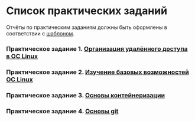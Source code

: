 # Список практических заданий

Отчёты по практическим заданиям должны быть оформлены в соответствии с [шаблоном](./report_template.docx).

### Практическое задание 1. [Организация удалённого доступа в OC Linux](./task_01.md)

### Практическое задание 2. [Изучение базовых возможностей OC Linux](./task_02.md)

### Практическое задание 3. [Основы контейнеризации](./task_03.md)

### Практическое задание 4. [Основы git](./task_04.md)